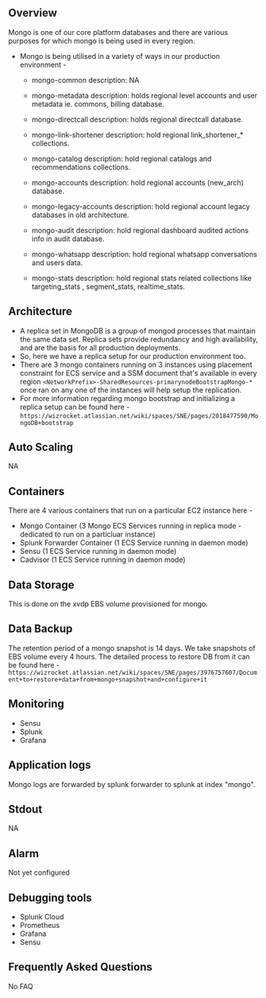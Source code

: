 ## Overview
Mongo is one of our core platform databases and there are various purposes for which mongo is being used in every region.

- Mongo is being utilised in a variety of ways in our production environment -
  - mongo-common 
      description:  NA
       
  - mongo-metadata 
      description: holds regional level accounts and user metadata ie. commons, billing database. 
      
  - mongo-directcall
      description: holds regional directcall database.
      
  - mongo-link-shortener 
      description: hold regional link_shortener_*  collections.
      
  - mongo-catalog 
      description: hold regional catalogs and recommendations collections.
      
  - mongo-accounts 
      description: hold regional accounts (new_arch) database.
      
  - mongo-legacy-accounts 
      description: hold regional account legacy databases in old architecture. 
      
  - mongo-audit 
      description: hold regional dashboard audited actions info in audit database.
      
  - mongo-whatsapp
      description: hold regional whatsapp conversations and users data.
      
  - mongo-stats 
      description: hold regional stats related collections like targeting_stats , segment_stats, realtime_stats.
      
## Architecture
- A replica set in MongoDB is a group of mongod processes that maintain the same data set. Replica sets provide redundancy and high availability, and are the basis for all production deployments.
- So, here we have a replica setup for our production environment too.
- There are 3 mongo containers running on 3 instances using placement constraint for ECS service and a SSM document that's available in every region `<NetworkPrefix>-SharedResources-primarynodeBootstrapMongo-*` once ran on any one of the instances will help setup the replication.   
- For more information regarding mongo bootstrap and initializing a replica setup can be found here -
`https://wizrocket.atlassian.net/wiki/spaces/SNE/pages/2018477590/MongoDB+bootstrap`  


## Auto Scaling
NA
  

## Containers
There are 4 various containers that run on a particular EC2 instance here -
- Mongo Container (3 Mongo ECS Services running in replica mode - dedicated to run on a particluar instance)
- Splunk Forwarder Container (1 ECS Service running in daemon mode)
- Sensu (1 ECS Service running in daemon mode)
- Cadvisor (1 ECS Service running in daemon mode)

## Data Storage
This is done on the xvdp EBS volume provisioned for mongo.

## Data Backup
The retention period of a mongo snapshot is 14 days. We take snapshots of EBS volume every 4 hours. The detailed process to restore DB from it can be found here - `https://wizrocket.atlassian.net/wiki/spaces/SNE/pages/3976757607/Document+to+restore+data+from+mongo+snapshot+and+configure+it`

## Monitoring
- Sensu
- Splunk
- Grafana

  
## Application logs
Mongo logs are forwarded by splunk forwarder to splunk at index "mongo".

## Stdout
NA

## Alarm
Not yet configured

## Debugging tools
- Splunk Cloud
- Prometheus
- Grafana
- Sensu

## Frequently Asked Questions
No FAQ

